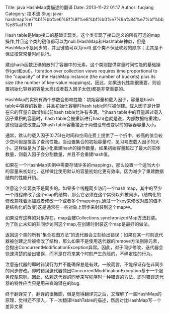 Title: java HashMap类描述的翻译
Date: 2013-11-22 01:17
Author: fuqiang
Category: 技术流
Slug: java-hashmap%e7%b1%bb%e6%8f%8f%e8%bf%b0%e7%9a%84%e7%bf%bb%e8%af%91

Hash
table是Map接口的基础实现类。这个类实现了接口定义的所有可选的map操作,并且这个类的键值都可以为null.(HashMap和Hashtable神似，但是HashMap不是同步的，并且键值可以为null).这个类不保证映射的顺序；尤其是不保证按常常量时间执行。

建设hash函数正确的散列了容器中的元素，这个类则提供常量时间性能的基础操作(get和put)。Iteration
over collection views requires time proportional to the "capacity" of
the HashMap instance (the number of buckets) plus its size (the number
of key-value
mappings)。因此，如果迭代性能很重要，则设置初始化容器的容量太高(或者载入因子太低)都是非常重要的。

HashMap的实例有两个参数会影响性能：初始容量和载入因子，容量是hash
table中容器的数量，并且初始化容量时hash
table同时被创建。载入因子是计算在它的容量自动增加以前hash
table允许有多满。当hash table中的容量超过载入因子乘积的容量时，hash
table会被重新进行hash(也就是说，内部数据结重建)，这也就会使改变后的hash
table容量接近于两倍没有改变以前的容器容量大小。

通常，默认的载入因子(0.75)在时间和空间花费上提供了一个折中，较高的值会较少空间但是提高了查询性能。当设置集合的初始容量时，见习考虑载入因子的大小。这样做是为了最小化重建hash的操作数量。如果初始容量超过了最大的实体数量，则载入因子会分割数量，并且不会重建hash值。

如果在一个HashMap实例中需要存储许多的mappings，那么设置一个适当大小的容量来初始化，这样做比使用默认的容量初始化更有效率，因为减少了重建数据结构的性能开销。

注意这个实现类不是同步的。如果多个线程同步访问一个hash
map，其中的至少一个线程修改了这个map的结构，那么它必须在这个实例以外被同步。(结构化的修改意味着添加或者修改一个或者多个mappings,通过一个key来修改对应的值不是结构化的改变)这是通常在一些对象上同步来封装到这个map中。

如果没有这样的对象存在，map会被Collections.synchronizedMap方法封装。为了防止未知的非同步访问这个map,在创建时封装这个map是最好的做法。

返回这个类的所有“集合视图方法”的迭代器会立刻给出错误：如果在某一时刻迭代器被创建之后被修改了结构，那么如果不是使用迭代器的remove方法删除元素，会抛出ConcurrentModificationException异常。因此，对于同步修改，迭代器会快速清楚的给出错误，而不是在将来某个时刻产生危险的，不确定性的行为。

注意迭代器的即时错误行为并不能确保总是有效，一般而言，不能保证存在非同步的同步修改。即时错误迭代器抛出ConcurrentModificationException基于一个服务模型原则。因此，依赖迭代器的同步来写程序时一种错误的方法。即时错误迭代器的特性应当只是用来查询潜在的bug.

终于翻译完了，翻译的很撇脚，但是觉得翻译完之后，又理解了一些HashMap的原理，觉得还不深入，下一次翻译HashTable的描述，然后对比HashMap写一个差异文章


